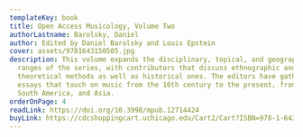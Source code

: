 ```yaml
---
templateKey: book
title: Open Access Musicology, Volume Two
authorLastname: Barolsky, Daniel
author: Edited by Daniel Barolsky and Louis Epstein
cover: assets/9781643150505.jpg
description: This volume expands the disciplinary, topical, and geographical
  ranges of the series, with contributors that discuss ethnographic and music
  theoretical methods as well as historical ones. The editors have gathered
  essays that touch on music from the 16th century to the present, from Europe,
  South America, and Asia.
orderOnPage: 4
readLink: https://doi.org/10.3998/mpub.12714424
buyLink: https://cdcshoppingcart.uchicago.edu/Cart2/Cart?ISBN=978-1-64315-049-9&PRESS=lever
---
```

